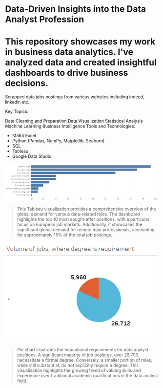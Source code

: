 # Data-Driven Insights into the Data Analyst Profession

# This repository showcases my work in business data analytics. I've analyzed data and created insightful dashboards to drive business decisions.

Scrapped data jobs postings from various websites including indeed, linkedin etc.

Key Topics:

Data Cleaning and Preparation
Data Visualization
Statistical Analysis
Machine Learning
Business Intelligence
Tools and Technologies:

* M365 Excel
* Python (Pandas, NumPy, Matplotlib, Seaborn)
* SQL
* Tableau
* Google Data Studio

![screenshot](https://github.com/DanielSzustak/Daniel-Data-Portfolio/blob/main/images/Quantity%20of%20jobs%20data%20sector.png?raw=true)

> This Tableau visualization provides a comprehensive overview of the global demand for various data-related roles. The dashboard highlights the top 10 most sought-after positions, with a particular focus on European job markets. Additionally, it showcases the significant global demand for remote data professionals, accounting for approximately 15% of the total job postings. 

![screenshot](https://github.com/DanielSzustak/Daniel-Data-Portfolio/blob/main/images/degree%20requirement.png?raw=true)

> Pie chart illustrates the educational requirements for data analyst positions. A significant majority of job postings, over 26,700, necessitate a formal degree. Conversely, a smaller portion of roles, while still substantial, do not explicitly require a degree. This visualization highlights the growing trend of valuing skills and experience over traditional academic qualifications in the data analyst field.







